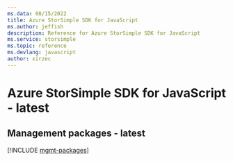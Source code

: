 ```yaml
---
ms.data: 08/15/2022
title: Azure StorSimple SDK for JavaScript
ms.author: jeffish
description: Reference for Azure StorSimple SDK for JavaScript
ms.service: storsimple
ms.topic: reference
ms.devlang: javascript
author: xirzec
---
```

# Azure StorSimple SDK for JavaScript - latest

## Management packages - latest
[!INCLUDE [mgmt-packages](storsimple-mgmt-index.md)]